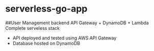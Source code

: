 # serverless-go-app

##User Management backend
API Gateway + DynamoDB + Lambda Complete serveless stack

- API deployed and tested using AWS API Gateway
- Database hosted on DynamoDB
